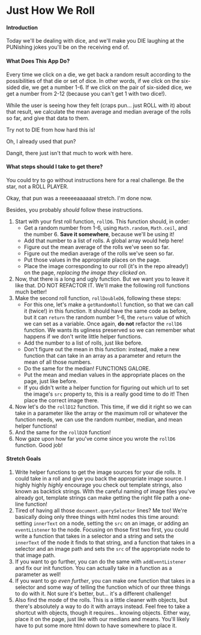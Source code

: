 # Just How We Roll

#### Introduction

Today we'll be dealing with dice, and we'll make you DIE laughing at the PUNishing jokes you'll be on the receiving end of.

#### What Does This App Do?

Every time we click on a die, we get back a random result according to the possibilities of that die or set of dice. In other words, if we click on the six-sided die, we get a number 1-6. If we click on the pair of six-sided dice, we get a number from 2-12 (because you can't get 1 with two dice!).

While the user is seeing how they felt (craps pun... just ROLL with it) about that result, we calculate the mean average and median average of the rolls so far, and give that data to them.

Try not to DIE from how hard this is!

Oh, I already used that pun?

Dangit, there just isn't that much to work with here.

#### What steps should I take to get there?

You could try to go without instructions here for a real challenge. Be the star, not a ROLL PLAYER.

Okay, that pun was a reeeeeaaaaaal stretch. I'm done now.

Besides, you probably _should_ follow these instructions.

1. Start with your first roll function, `rollD6`. This function should, in order:
	* Get a random number from 1-6, using `Math.random`, `Math.ceil`, and the number 6. **Save it somewhere**, because we'll be using it!
	* Add that number to a list of rolls. A global array would help here!
	* Figure out the mean average of the rolls we've seen so far.
	* Figure out the median average of the rolls we've seen so far.
	* Put those values in the appropriate places on the page.
	* Place the image corresponding to our roll (it's in the repo already!) on the page, _replacing the image they clicked on_.
2. Now, that there is a long and ugly function. But we want you to leave it like that. DO NOT REFACTOR IT. We'll make the following roll functions much better!
3. Make the second roll function, `rollDoubleD6`, following these steps:
	* For this one, let's make a `getRandomRoll` function, so that we can call it (twice!) in this function. It should have the same code as before, but it can `return` the random number 1-6, the `return` value of which we can set as a variable. Once again, **do not** refactor the `rollD6` function. We wants its ugliness preserved so we can remember what happens if we don't write little helper functions.
	* Add the number to a list of rolls, just like before.
	* Don't figure out the mean in this function: instead, make a new function that can take in an array as a parameter and return the mean of all those numbers.
	* Do the same for the median! FUNCTIONS GALORE.
	* Put the mean and median values in the appropriate places on the page, just like before.
	* If you didn't write a helper function for figuring out which url to set the image's `src` property to, this is a really good time to do it! Then place the correct image there.
4. Now let's do the `rollD12` function. This time, if we did it right so we can take in a parameter like the array or the maximum roll or whatever the function needs, we can use the random number, median, and mean helper functions!
5. And the same for the `rollD20` function!
6. Now gaze upon how far you've come since you wrote the `rollD6` function. Good job!

#### Stretch Goals


1. Write helper functions to get the image sources for your die rolls. It could take in a roll and give you back the appropriate image source. I highly highly _highly_ encourage you check out template strings, also known as backtick strings. WIth the careful naming of image files you've already got, template strings can make getting the right file path a one-line function!
2. Tired of having all those `document.querySelector` lines? Me too! We're basically doing only three things with html nodes this time around: setting `innerText` on a node, setting the `src` on an image, or adding an `eventListener` to the node. Focusing on those first two first, you could write a function that takes in a selector and a string and sets the `innerText` of the node it finds to that string, and a function that takes in a selector and an image path and sets the `src` of the appropriate node to that image path.
3. If you want to go further, you can do the same with `addEventListener` and fix our init function. You can actually take in a function as a parameter as well!
4. If you want to go _even further_, you can make one function that takes in a selector and some way of telling the function which of our three things to do with it. Not sure it's better, but... it's a different challenge!
5. Also find the mode of the rolls. This is a little cleaner with objects, but there's absolutely a way to do it with arrays instead. Feel free to take a shortcut with objects, though it requires... knowing objects. Either way, place it on the page, just like with our medians and means. You'll likely have to put some more html down to have somewhere to place it.